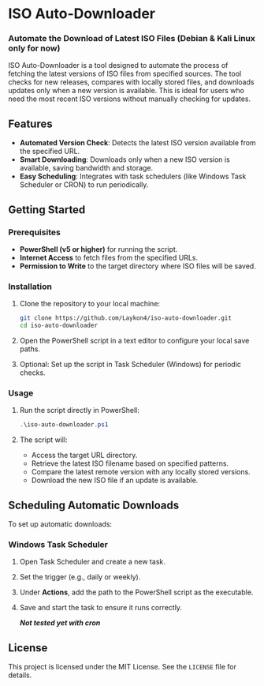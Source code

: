 # ISO Auto-Downloader

### Automate the Download of Latest ISO Files (Debian & Kali Linux only for now)

ISO Auto-Downloader is a tool designed to automate the process of fetching the latest versions of ISO files from specified sources. The tool checks for new releases, compares with locally stored files, and downloads updates only when a new version is available. This is ideal for users who need the most recent ISO versions without manually checking for updates.

## Features

- **Automated Version Check**: Detects the latest ISO version available from the specified URL.
- **Smart Downloading**: Downloads only when a new ISO version is available, saving bandwidth and storage.
- **Easy Scheduling**: Integrates with task schedulers (like Windows Task Scheduler or CRON) to run periodically.
  
## Getting Started

### Prerequisites

- **PowerShell (v5 or higher)** for running the script.
- **Internet Access** to fetch files from the specified URLs.
- **Permission to Write** to the target directory where ISO files will be saved.

### Installation

1. Clone the repository to your local machine:

    ```bash
    git clone https://github.com/Laykon4/iso-auto-downloader.git
    cd iso-auto-downloader
    ```

2. Open the PowerShell script in a text editor to configure your local save paths.

3. Optional: Set up the script in Task Scheduler (Windows) for periodic checks.

### Usage

1. Run the script directly in PowerShell:

    ```powershell
    .\iso-auto-downloader.ps1
    ```

2. The script will:
   - Access the target URL directory.
   - Retrieve the latest ISO filename based on specified patterns.
   - Compare the latest remote version with any locally stored versions.
   - Download the new ISO file if an update is available.

## Scheduling Automatic Downloads

To set up automatic downloads:

### Windows Task Scheduler

1. Open Task Scheduler and create a new task.
2. Set the trigger (e.g., daily or weekly).
3. Under **Actions**, add the path to the PowerShell script as the executable.
4. Save and start the task to ensure it runs correctly.

    ___Not tested yet with cron___


## License

This project is licensed under the MIT License. See the `LICENSE` file for details.
